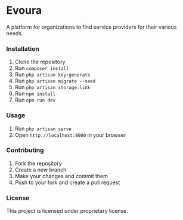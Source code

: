 # Evoura

A platform for organizations to find service providers for their various needs.

### Installation

1. Clone the repository
2. Run `composer install`
3. Run `php artisan key:generate`
4. Run `php artisan migrate --seed`
5. Run `php artisan storage:link`
6. Run `npm install`
7. Run `npm run dev`

### Usage

1. Run `php artisan serve`
2. Open `http://localhost:8000` in your browser

### Contributing

1. Fork the repository
2. Create a new branch
3. Make your changes and commit them
4. Push to your fork and create a pull request

### License

This project is licensed under proprietary license.
